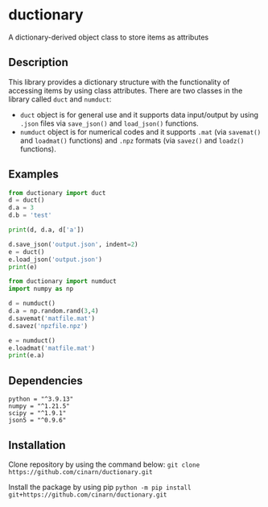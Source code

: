 # ductionary
A dictionary-derived object class to store items as attributes

## Description
This library provides a dictionary structure with the functionality of accessing items by using class attributes. There are two classes in the library called `duct` and `numduct`:

* `duct` object is for general use and it supports data input/output by using `.json` files via `save_json()` and `load_json()` functions.
* `numduct` object is for numerical codes and it supports `.mat` (via `savemat()` and `loadmat()` functions) and `.npz` formats (via `savez()` and `loadz()` functions).

## Examples

```python
from ductionary import duct
d = duct()
d.a = 3
d.b = 'test'

print(d, d.a, d['a'])

d.save_json('output.json', indent=2)
e = duct()
e.load_json('output.json')
print(e)

```

```python
from ductionary import numduct
import numpy as np

d = numduct()
d.a = np.random.rand(3,4)
d.savemat('matfile.mat')
d.savez('npzfile.npz')

e = numduct()
e.loadmat('matfile.mat')
print(e.a)

```

## Dependencies
```
python = "^3.9.13"
numpy = "^1.21.5"
scipy = "^1.9.1"
json5 = "^0.9.6"
```

## Installation
Clone repository by using the command below:
`git clone https://github.com/cinarn/ductionary.git`

Install the package by using pip
`python -m pip install git+https://github.com/cinarn/ductionary.git`
